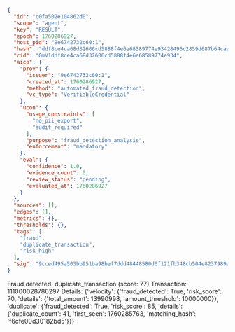```json
{
  "id": "c0fa502e104862d0",
  "scope": "agent",
  "key": "RESULT",
  "epoch": 1760286927,
  "host_pid": "9e6742732c60:1",
  "hash": "ddf8ce4ca68d32606cd5888f4e6e68589774e93428496c2859d687b64caa3045",
  "cid": "QmV1ddf8ce4ca68d32606cd5888f4e6e68589774e934",
  "aicp": {
    "prov": {
      "issuer": "9e6742732c60:1",
      "created_at": 1760286927,
      "method": "automated_fraud_detection",
      "vc_type": "VerifiableCredential"
    },
    "ucon": {
      "usage_constraints": [
        "no_pii_export",
        "audit_required"
      ],
      "purpose": "fraud_detection_analysis",
      "enforcement": "mandatory"
    },
    "eval": {
      "confidence": 1.0,
      "evidence_count": 0,
      "review_status": "pending",
      "evaluated_at": 1760286927
    }
  },
  "sources": [],
  "edges": [],
  "metrics": {},
  "thresholds": {},
  "tags": [
    "fraud",
    "duplicate_transaction",
    "risk_high"
  ],
  "sig": "9cced495a503bb951ba98bef7ddd48448580d6f121fb348cb504e8237989ac32"
}
```

Fraud detected: duplicate_transaction (score: 77)
Transaction: 111000028786297
Details: {'velocity': {'fraud_detected': True, 'risk_score': 70, 'details': {'total_amount': 13990998, 'amount_threshold': 10000000}}, 'duplicate': {'fraud_detected': True, 'risk_score': 85, 'details': {'duplicate_count': 41, 'first_seen': 1760285763, 'matching_hash': 'f6cfe00d30182bd5'}}}